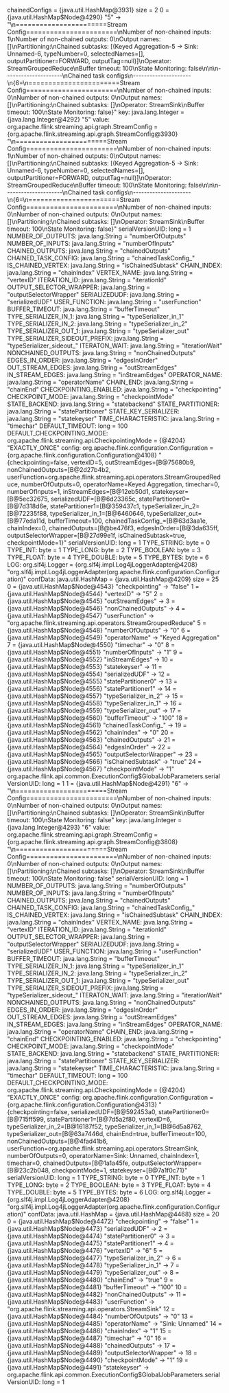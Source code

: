 chainedConfigs = {java.util.HashMap@3931}  size = 2
 0 = {java.util.HashMap$Node@4290} "5" -> "\n=======================Stream Config=======================\nNumber of non-chained inputs: 1\nNumber of non-chained outputs: 0\nOutput names: []\nPartitioning:\nChained subtasks: [(Keyed Aggregation-5 -> Sink: Unnamed-6, typeNumber=0, selectedNames=[], outputPartitioner=FORWARD, outputTag=null)]\nOperator: StreamGroupedReduce\nBuffer timeout: 100\nState Monitoring: false\n\n\n---------------------\nChained task configs\n---------------------\n{6=\n=======================Stream Config=======================\nNumber of non-chained inputs: 0\nNumber of non-chained outputs: 0\nOutput names: []\nPartitioning:\nChained subtasks: []\nOperator: StreamSink\nBuffer timeout: 100\nState Monitoring: false}"
  key: java.lang.Integer  = {java.lang.Integer@4292} "5"
  value: org.apache.flink.streaming.api.graph.StreamConfig  = {org.apache.flink.streaming.api.graph.StreamConfig@3930} "\n=======================Stream Config=======================\nNumber of non-chained inputs: 1\nNumber of non-chained outputs: 0\nOutput names: []\nPartitioning:\nChained subtasks: [(Keyed Aggregation-5 -> Sink: Unnamed-6, typeNumber=0, selectedNames=[], outputPartitioner=FORWARD, outputTag=null)]\nOperator: StreamGroupedReduce\nBuffer timeout: 100\nState Monitoring: false\n\n\n---------------------\nChained task configs\n---------------------\n{6=\n=======================Stream Config=======================\nNumber of non-chained inputs: 0\nNumber of non-chained outputs: 0\nOutput names: []\nPartitioning:\nChained subtasks: []\nOperator: StreamSink\nBuffer timeout: 100\nState Monitoring: false}"
   serialVersionUID: long  = 1
   NUMBER_OF_OUTPUTS: java.lang.String  = "numberOfOutputs"
   NUMBER_OF_INPUTS: java.lang.String  = "numberOfInputs"
   CHAINED_OUTPUTS: java.lang.String  = "chainedOutputs"
   CHAINED_TASK_CONFIG: java.lang.String  = "chainedTaskConfig_"
   IS_CHAINED_VERTEX: java.lang.String  = "isChainedSubtask"
   CHAIN_INDEX: java.lang.String  = "chainIndex"
   VERTEX_NAME: java.lang.String  = "vertexID"
   ITERATION_ID: java.lang.String  = "iterationId"
   OUTPUT_SELECTOR_WRAPPER: java.lang.String  = "outputSelectorWrapper"
   SERIALIZEDUDF: java.lang.String  = "serializedUDF"
   USER_FUNCTION: java.lang.String  = "userFunction"
   BUFFER_TIMEOUT: java.lang.String  = "bufferTimeout"
   TYPE_SERIALIZER_IN_1: java.lang.String  = "typeSerializer_in_1"
   TYPE_SERIALIZER_IN_2: java.lang.String  = "typeSerializer_in_2"
   TYPE_SERIALIZER_OUT_1: java.lang.String  = "typeSerializer_out"
   TYPE_SERIALIZER_SIDEOUT_PREFIX: java.lang.String  = "typeSerializer_sideout_"
   ITERATON_WAIT: java.lang.String  = "iterationWait"
   NONCHAINED_OUTPUTS: java.lang.String  = "nonChainedOutputs"
   EDGES_IN_ORDER: java.lang.String  = "edgesInOrder"
   OUT_STREAM_EDGES: java.lang.String  = "outStreamEdges"
   IN_STREAM_EDGES: java.lang.String  = "inStreamEdges"
   OPERATOR_NAME: java.lang.String  = "operatorName"
   CHAIN_END: java.lang.String  = "chainEnd"
   CHECKPOINTING_ENABLED: java.lang.String  = "checkpointing"
   CHECKPOINT_MODE: java.lang.String  = "checkpointMode"
   STATE_BACKEND: java.lang.String  = "statebackend"
   STATE_PARTITIONER: java.lang.String  = "statePartitioner"
   STATE_KEY_SERIALIZER: java.lang.String  = "statekeyser"
   TIME_CHARACTERISTIC: java.lang.String  = "timechar"
   DEFAULT_TIMEOUT: long  = 100
   DEFAULT_CHECKPOINTING_MODE: org.apache.flink.streaming.api.CheckpointingMode  = {@4204} "EXACTLY_ONCE"
   config: org.apache.flink.configuration.Configuration  = {org.apache.flink.configuration.Configuration@4108} "{checkpointing=false, vertexID=5, outStreamEdges=[B@75680b9, nonChainedOutputs=[B@2d27b4b2, userFunction=org.apache.flink.streaming.api.operators.StreamGroupedReduce, numberOfOutputs=0, operatorName=Keyed Aggregation, timechar=0, numberOfInputs=1, inStreamEdges=[B@12eb50d1, statekeyser=[B@5ec32675, serializedUDF=[B@6d23365c, statePartitioner0=[B@7d318d6e, statePartitioner1=[B@359437c1, typeSerializer_in_2=[B@72235f88, typeSerializer_in_1=[B@6460646, typeSerializer_out=[B@77eda11d, bufferTimeout=100, chainedTaskConfig_=[B@63d3aa1e, chainIndex=0, chainedOutputs=[B@be476f3, edgesInOrder=[B@3da635ff, outputSelectorWrapper=[B@27d99e1f, isChainedSubtask=true, checkpointMode=1}"
    serialVersionUID: long  = 1
    TYPE_STRING: byte  = 0
    TYPE_INT: byte  = 1
    TYPE_LONG: byte  = 2
    TYPE_BOOLEAN: byte  = 3
    TYPE_FLOAT: byte  = 4
    TYPE_DOUBLE: byte  = 5
    TYPE_BYTES: byte  = 6
    LOG: org.slf4j.Logger  = {org.slf4j.impl.Log4jLoggerAdapter@4208} "org.slf4j.impl.Log4jLoggerAdapter(org.apache.flink.configuration.Configuration)"
    confData: java.util.HashMap  = {java.util.HashMap@4209}  size = 25
     0 = {java.util.HashMap$Node@4543} "checkpointing" -> "false"
     1 = {java.util.HashMap$Node@4544} "vertexID" -> "5"
     2 = {java.util.HashMap$Node@4545} "outStreamEdges" -> 
     3 = {java.util.HashMap$Node@4546} "nonChainedOutputs" -> 
     4 = {java.util.HashMap$Node@4547} "userFunction" -> "org.apache.flink.streaming.api.operators.StreamGroupedReduce"
     5 = {java.util.HashMap$Node@4548} "numberOfOutputs" -> "0"
     6 = {java.util.HashMap$Node@4549} "operatorName" -> "Keyed Aggregation"
     7 = {java.util.HashMap$Node@4550} "timechar" -> "0"
     8 = {java.util.HashMap$Node@4551} "numberOfInputs" -> "1"
     9 = {java.util.HashMap$Node@4552} "inStreamEdges" -> 
     10 = {java.util.HashMap$Node@4553} "statekeyser" -> 
     11 = {java.util.HashMap$Node@4554} "serializedUDF" -> 
     12 = {java.util.HashMap$Node@4555} "statePartitioner0" -> 
     13 = {java.util.HashMap$Node@4556} "statePartitioner1" -> 
     14 = {java.util.HashMap$Node@4557} "typeSerializer_in_2" -> 
     15 = {java.util.HashMap$Node@4558} "typeSerializer_in_1" -> 
     16 = {java.util.HashMap$Node@4559} "typeSerializer_out" -> 
     17 = {java.util.HashMap$Node@4560} "bufferTimeout" -> "100"
     18 = {java.util.HashMap$Node@4561} "chainedTaskConfig_" -> 
     19 = {java.util.HashMap$Node@4562} "chainIndex" -> "0"
     20 = {java.util.HashMap$Node@4563} "chainedOutputs" -> 
     21 = {java.util.HashMap$Node@4564} "edgesInOrder" -> 
     22 = {java.util.HashMap$Node@4565} "outputSelectorWrapper" -> 
     23 = {java.util.HashMap$Node@4566} "isChainedSubtask" -> "true"
     24 = {java.util.HashMap$Node@4567} "checkpointMode" -> "1"
    org.apache.flink.api.common.ExecutionConfig$GlobalJobParameters.serialVersionUID: long  = 1
 1 = {java.util.HashMap$Node@4291} "6" -> "\n=======================Stream Config=======================\nNumber of non-chained inputs: 0\nNumber of non-chained outputs: 0\nOutput names: []\nPartitioning:\nChained subtasks: []\nOperator: StreamSink\nBuffer timeout: 100\nState Monitoring: false"
  key: java.lang.Integer  = {java.lang.Integer@4293} "6"
  value: org.apache.flink.streaming.api.graph.StreamConfig  = {org.apache.flink.streaming.api.graph.StreamConfig@3808} "\n=======================Stream Config=======================\nNumber of non-chained inputs: 0\nNumber of non-chained outputs: 0\nOutput names: []\nPartitioning:\nChained subtasks: []\nOperator: StreamSink\nBuffer timeout: 100\nState Monitoring: false"
   serialVersionUID: long  = 1
   NUMBER_OF_OUTPUTS: java.lang.String  = "numberOfOutputs"
   NUMBER_OF_INPUTS: java.lang.String  = "numberOfInputs"
   CHAINED_OUTPUTS: java.lang.String  = "chainedOutputs"
   CHAINED_TASK_CONFIG: java.lang.String  = "chainedTaskConfig_"
   IS_CHAINED_VERTEX: java.lang.String  = "isChainedSubtask"
   CHAIN_INDEX: java.lang.String  = "chainIndex"
   VERTEX_NAME: java.lang.String  = "vertexID"
   ITERATION_ID: java.lang.String  = "iterationId"
   OUTPUT_SELECTOR_WRAPPER: java.lang.String  = "outputSelectorWrapper"
   SERIALIZEDUDF: java.lang.String  = "serializedUDF"
   USER_FUNCTION: java.lang.String  = "userFunction"
   BUFFER_TIMEOUT: java.lang.String  = "bufferTimeout"
   TYPE_SERIALIZER_IN_1: java.lang.String  = "typeSerializer_in_1"
   TYPE_SERIALIZER_IN_2: java.lang.String  = "typeSerializer_in_2"
   TYPE_SERIALIZER_OUT_1: java.lang.String  = "typeSerializer_out"
   TYPE_SERIALIZER_SIDEOUT_PREFIX: java.lang.String  = "typeSerializer_sideout_"
   ITERATON_WAIT: java.lang.String  = "iterationWait"
   NONCHAINED_OUTPUTS: java.lang.String  = "nonChainedOutputs"
   EDGES_IN_ORDER: java.lang.String  = "edgesInOrder"
   OUT_STREAM_EDGES: java.lang.String  = "outStreamEdges"
   IN_STREAM_EDGES: java.lang.String  = "inStreamEdges"
   OPERATOR_NAME: java.lang.String  = "operatorName"
   CHAIN_END: java.lang.String  = "chainEnd"
   CHECKPOINTING_ENABLED: java.lang.String  = "checkpointing"
   CHECKPOINT_MODE: java.lang.String  = "checkpointMode"
   STATE_BACKEND: java.lang.String  = "statebackend"
   STATE_PARTITIONER: java.lang.String  = "statePartitioner"
   STATE_KEY_SERIALIZER: java.lang.String  = "statekeyser"
   TIME_CHARACTERISTIC: java.lang.String  = "timechar"
   DEFAULT_TIMEOUT: long  = 100
   DEFAULT_CHECKPOINTING_MODE: org.apache.flink.streaming.api.CheckpointingMode  = {@4204} "EXACTLY_ONCE"
   config: org.apache.flink.configuration.Configuration  = {org.apache.flink.configuration.Configuration@4313} "{checkpointing=false, serializedUDF=[B@592453a0, statePartitioner0=[B@715ff599, statePartitioner1=[B@7d5a2f80, vertexID=6, typeSerializer_in_2=[B@16187f52, typeSerializer_in_1=[B@6d5a8762, typeSerializer_out=[B@63a7446d, chainEnd=true, bufferTimeout=100, nonChainedOutputs=[B@4fad41b6, userFunction=org.apache.flink.streaming.api.operators.StreamSink, numberOfOutputs=0, operatorName=Sink: Unnamed, chainIndex=1, timechar=0, chainedOutputs=[B@1a1a45fe, outputSelectorWrapper=[B@23c2b048, checkpointMode=1, statekeyser=[B@7a1f0c71}"
    serialVersionUID: long  = 1
    TYPE_STRING: byte  = 0
    TYPE_INT: byte  = 1
    TYPE_LONG: byte  = 2
    TYPE_BOOLEAN: byte  = 3
    TYPE_FLOAT: byte  = 4
    TYPE_DOUBLE: byte  = 5
    TYPE_BYTES: byte  = 6
    LOG: org.slf4j.Logger  = {org.slf4j.impl.Log4jLoggerAdapter@4208} "org.slf4j.impl.Log4jLoggerAdapter(org.apache.flink.configuration.Configuration)"
    confData: java.util.HashMap  = {java.util.HashMap@4468}  size = 20
     0 = {java.util.HashMap$Node@4472} "checkpointing" -> "false"
     1 = {java.util.HashMap$Node@4473} "serializedUDF" -> 
     2 = {java.util.HashMap$Node@4474} "statePartitioner0" -> 
     3 = {java.util.HashMap$Node@4475} "statePartitioner1" -> 
     4 = {java.util.HashMap$Node@4476} "vertexID" -> "6"
     5 = {java.util.HashMap$Node@4477} "typeSerializer_in_2" -> 
     6 = {java.util.HashMap$Node@4478} "typeSerializer_in_1" -> 
     7 = {java.util.HashMap$Node@4479} "typeSerializer_out" -> 
     8 = {java.util.HashMap$Node@4480} "chainEnd" -> "true"
     9 = {java.util.HashMap$Node@4481} "bufferTimeout" -> "100"
     10 = {java.util.HashMap$Node@4482} "nonChainedOutputs" -> 
     11 = {java.util.HashMap$Node@4483} "userFunction" -> "org.apache.flink.streaming.api.operators.StreamSink"
     12 = {java.util.HashMap$Node@4484} "numberOfOutputs" -> "0"
     13 = {java.util.HashMap$Node@4485} "operatorName" -> "Sink: Unnamed"
     14 = {java.util.HashMap$Node@4486} "chainIndex" -> "1"
     15 = {java.util.HashMap$Node@4487} "timechar" -> "0"
     16 = {java.util.HashMap$Node@4488} "chainedOutputs" -> 
     17 = {java.util.HashMap$Node@4489} "outputSelectorWrapper" -> 
     18 = {java.util.HashMap$Node@4490} "checkpointMode" -> "1"
     19 = {java.util.HashMap$Node@4491} "statekeyser" -> 
    org.apache.flink.api.common.ExecutionConfig$GlobalJobParameters.serialVersionUID: long  = 1